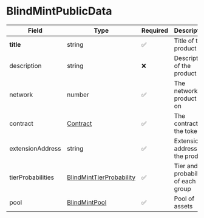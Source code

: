 # BlindMintPublicData

<table><thead><tr><th>Field</th><th width="212.953125">Type</th><th>Required</th><th>Description</th></tr></thead><tbody><tr><td><strong>title</strong></td><td>string</td><td>✅</td><td>Title of the product</td></tr><tr><td>description</td><td>string</td><td>❌</td><td>Description of the product</td></tr><tr><td>network</td><td>number</td><td>✅</td><td>The network the product is on</td></tr><tr><td>contract</td><td><a href="contract.md">Contract</a></td><td>✅</td><td>The contract of the token</td></tr><tr><td>extensionAddress</td><td>string</td><td>✅</td><td>Extension address of the product</td></tr><tr><td>tierProbabilities</td><td><a href="blindminttierprobability.md">BlindMintTierProbability</a></td><td>✅</td><td>Tier and probability of each group</td></tr><tr><td>pool</td><td><a href="blindmintpool.md">BlindMintPool</a></td><td>✅</td><td>Pool of assets</td></tr></tbody></table>

